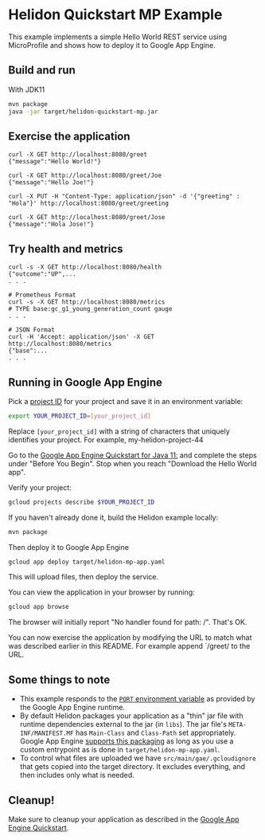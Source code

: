 # Helidon Quickstart MP Example

This example implements a simple Hello World REST service using MicroProfile and
shows how to deploy it to Google App Engine.

## Build and run

With JDK11
```bash
mvn package
java -jar target/helidon-quickstart-mp.jar
```

## Exercise the application

```
curl -X GET http://localhost:8080/greet
{"message":"Hello World!"}

curl -X GET http://localhost:8080/greet/Joe
{"message":"Hello Joe!"}

curl -X PUT -H "Content-Type: application/json" -d '{"greeting" : "Hola"}' http://localhost:8080/greet/greeting

curl -X GET http://localhost:8080/greet/Jose
{"message":"Hola Jose!"}
```

## Try health and metrics

```
curl -s -X GET http://localhost:8080/health
{"outcome":"UP",...
. . .

# Prometheus Format
curl -s -X GET http://localhost:8080/metrics
# TYPE base:gc_g1_young_generation_count gauge
. . .

# JSON Format
curl -H 'Accept: application/json' -X GET http://localhost:8080/metrics
{"base":...
. . .

```

## Running in Google App Engine

Pick a [project ID](https://cloud.google.com/sdk/gcloud/reference/projects/create#PROJECT_ID) for your project and save it in an environment variable:

```bash
export YOUR_PROJECT_ID=[your_project_id]
```

Replace `[your_project_id]` with a string of characters that uniquely identifies your project.
For example, my-helidon-project-44

Go to the [Google App Engine Quickstart for Java 11:](https://cloud.google.com/appengine/docs/standard/java11/quickstart)
and complete the steps under "Before You Begin". Stop when you reach
"Download the Hello World app".

Verify your project:

```bash
gcloud projects describe $YOUR_PROJECT_ID
```

If you haven't already done it, build the Helidon example locally:

```bash
mvn package
```

Then deploy it to Google App Engine

```bash
gcloud app deploy target/helidon-mp-app.yaml
```

This will upload files, then deploy the service.

You can view the application in your browser by running:

```bash
gcloud app browse
```

The browser will initially report "No handler found for path: /". That's OK.

You can now exercise the application by modifying the URL to match
what was described earlier in this README. For example append `/greet/ to
the URL.


## Some things to note

* This example responds to the
  [`PORT` environment variable](https://cloud.google.com/appengine/docs/standard/java11/runtime#be_sure_to_use_the_port_environment_variable)
  as provided by the Google App Engine runtime.
* By default Helidon packages your application as a "thin" jar file with runtime dependencies
  external to the jar (in `libs`). The jar file's `META-INF/MANIFEST.MF` has `Main-Class` and `Class-Path`
  set appropriately.  Google App Engine [supports this packaging](https://cloud.google.com/appengine/docs/standard/java11/runtime#application_startup)
  as long as you use a custom entrypoint as is done in `target/helidon-mp-app.yaml`.
* To control what files are uploaded we have `src/main/gae/.gcloudignore` that gets
  copied into the target directory. It excludes everything, and then includes only what
  is needed.

## Cleanup!

Make sure to cleanup your application as described in the  [Google App Engine Quickstart](https://cloud.google.com/appengine/docs/standard/java11/quickstart#clean-up).


